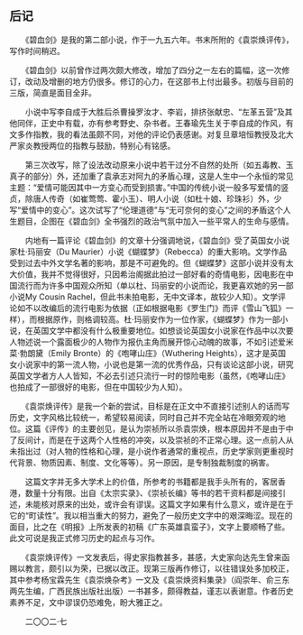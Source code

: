 ## 后记

　　《碧血剑》是我的第二部小说，作于一九五六年。书末所附的《袁崇焕评传》，写作时间稍迟。

　　《碧血剑》以前曾作过两次颇大修改，增加了四分之一左右的篇幅，这一次修订，改动及增删的地方仍很多。修订的心力，在这部书上付出最多。初版与目前的三版，简直是面目全非。

　　小说中写李自成于大胜后杀曹操罗汝才、李岩，排挤张献忠、“左革五营”及其他同伴，正史中有载，亦有参考野史、杂书者。王春瑜先生关于李自成的作风，有文多作指教，我的看法虽颇不同，对他的评论仍表感谢。对复旦章培恒教授及北大严家炎教授两位的指教与鼓励，特别心有铭感。

　　第三次改写，除了设法改动原来小说中若干过分不自然的处所（如五毒教、玉真子的部分）外，还加重了袁承志对阿九的矛盾心理，这是人生中一个永恒的常见主题：“爱情可能因其中一方变心而受到损害。”中国的传统小说一般多写爱情的竖贞，除唐人传奇（如崔莺莺、霍小玉）、明人小说（如杜十娘、珍珠衫）外，少写“爱情中的变心”。这次试写了“伦理道德”与“无可奈何的变心”之间的矛盾这个人生题目，企图在《碧血剑》全书强烈的政治气氛中加入一些平常人的生命与感情。

　　内地有一篇评论《碧血剑》的文章十分强调地说，《碧血剑》受了英国女小说家杜·玛丽安（Du Maurier）小说《蝴蝶梦》（Rebecca）的重大影响。文学作品受到过去中外文学名著的影响，那是不可避免的。但《蝴蝶梦》这部小说并没有太大价值，我并不觉得很好，只因希治阁据此拍过一部好看的奇情电影，因电影在中国流行而为许多中国观众所知（单以杜、玛丽安的小说而论，我更喜欢她的另一部小说My Cousin Rachel，但此书未拍电影，无中文译本，故较少人知）。文学评论如不以改编后的流行电影为依据（正如根据电影《罗生门》而评《雪山飞狐》一样），而根据原作，则格调较高。杜·玛丽安作为一位作家，《蝴蝶梦》作为一部小说，在英国文学中都没有什么极重要地位。如想谈论英国女小说家在作品中以次要人物述说一个露面极少的人物作为报仇主角而展开惊心动魄的故事，不如引述爱米菜·勃朗黛（Emily Bronte）的《咆哮山庄》（Wuthering Heights），这才是英国女小说家中的第一流人物，小说也是第一流的优秀作品，只有谈论这部小说，研究英国文学者方人人皆知，不必去引述只流行一时的惊险电影（虽然，《咆哮山庄》也拍成了一部很好的电影，但在中国较少为人知）。

　　《袁崇焕评传》是我一个新的尝试，目标是在正文中不直接引述别人的话而写历史，文字风格比较统一，希望较易阅读，同时自己并不完全站在冷眼旁观的地位。这篇《评传》的主要创见，是认为崇祯所以杀袁崇焕，根本原因并不是由于中了反间计，而是在于这两个人性格的冲突，以及崇祯的不正常心理。这一点前人从未指出过（对人物的性格和心理，是小说作者通常的重视点，历史学家则更重视时代背景、物质因素、制度、文化等等）。另一原因，是专制独裁制度的祸害。

　　这篇文字并无多大学术上的价值，所参考的书籍都是我手头所有的，客居香港，数量十分有限。出自《太宗实录》、《崇祯长编》等书的若干资料都是间接引述，未能核对原来的出处，或许会有谬误。这篇文字如果有什么意义，或许是在于它的“町读性”。我以相当重大的努力，避免了一般历史文字中的艰深晦涩。现在的面目，比之在《明报》上所发表的初稿《广东英雄袁蛮子》，文字上要顺畅了些。此文可说是我正式修习历史的起点与习作。

　　《袁崇焕评传》一文发表后，得史家指教甚多，甚感，大史家向达先生曾来函赐以教言，颇引以为荣，已据以改正。现第三版再作修订，以往错误处多加校正，其中参考杨宝霖先生《袁崇焕杂考》一文及《袁崇焕资料集录》（阎崇年、俞三东两先生编，广西民族出版社出版）一书甚多，颇得教益，谨志以表谢意。作者历史素养不足，文中谬误仍恐难免，盼大雅正之。

　　二〇〇二·七